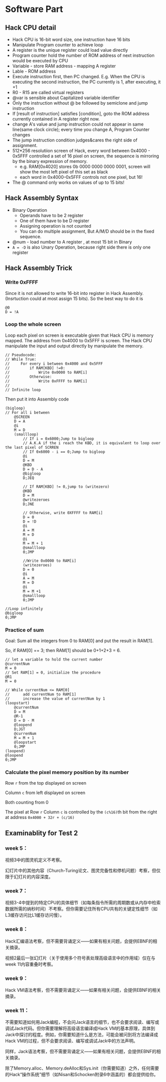 # Software Part
## Hack CPU detail 
* Hack CPU is 16-bit word size, one instruction have 16 bits
* Manipulate Program counter to achieve loop
* A register is the unique register could load value directly
* Program counter hold the number of ROM address of next instruction would be executed by CPU
* Variable - store RAM address - mapping A register
* Lable - ROM address
* Execute instruction first, then PC changed. E.g. When the CPU is executing the second instruction, the PC currently is 1, after executing, it +1
* R0 - R15  are called virtual registers
* @var is sensible about Capitalized variable identifier
* Only the instruction without @ be followed by semiclone and jump instruction
* If [result of instruction] satisfies [condition], goto the ROM address currently contained in A register right now.
* change A's value and jump instruction could not appear in same line(same clock circle); every time you change A, Program Counter changes
* The jump instruction condition judges&cares the right side of assignment.
* 512*256 resolutiion screen of Hack, every word between 0x4000 - 0x5FFF controlled a set of 16 pixel on screen, the sequence is mirroring by the binary expression of memory.
    * e.g. RAM[0x4020] stores 0b 0000 0000 0000 0001, screen will show the most left pixel of this set as black
    * each word in 0x4000–0x5FFF controls not one pixel, but 16!
*  The @ command only works on values of up to 15 bits!

## Hack Assembly Syntax
* Binary Operation
    * Operands have to be 2 register
    * One of them have to be D register 
    * Assigning operation is not counted 
    * You can do multiple assignment, But A/M/D should be in the fixed sequence.
* @num  - load number to A register , at most 15 bit in Binary
* `A = -D` is also Unary Operation, because right side there is only one register
## Hack Assembly Trick
### Write 0xFFFF
Since it is not allowed to write 16-bit into register in Hack Assembly.(Insrtuction could at most assign 15 bits). So the best way to do it is

```
@0
D = !A
```

### Loop the whole screen
Loop each pixel on screen is executable given that Hack CPU is memory mapped. The address from 0x4000 to 0x5FFF is screen. The Hack CPU manipulate the input and output directly by manipulate the memory.

```
// Pseudocode:
// While True:
//     For every i between 0x4000 and 0x5FFF
//         if RAM[KBD] !=0:
//             Write 0x0000 to RAM[i]
//         Otherwise:
//             Write 0xFFFF to RAM[i]
//
// Infinite loop
```

Then put it into Assembly code

```
(bigloop)
// For all i between
    @SCREEN
    D = A
    @i
    M = D
    (smallloop)
        // If i = 0x6000;Jump to bigloop
        // A.K.A if the i reach the KBD, it is equivalent to loop over the last pixel of SCRREN
        // If 0x6000 - i == 0;Jump to bigloop 
        @i
        D = M
        @KBD
        D = D - A
        @bigloop
        D;JEQ

        // If RAM[KBD] != 0,jump to (writezero)
        @KBD
        D = M
        @writezeroes
        D;JNE

        // Otherwise, write 0XFFFF to RAM[i]
        D = 0 
        D = !D
        @i
        A = M 
        M = D
        @i
        M = M + 1
        @smallloop
        0;JMP

        //Write 0x0000 to RAM[i]
        (writezeroes)
        D = 0
        @i
        A = M
        M = D
        @i
        M = M +1
        @smallloop
        0;JMP

//Loop infinitely
@bigloop
0;JMP
```

### Practice of sum 
Goal: Sum all the integers from 0 to RAM[0] and put the result in RAM[1].

So, if RAM[0] == 3; then RAM[1] should be 0+1+2+3 = 6.

```
// let a variable to hold the current number
@currentNum
M = 0
// Set RAM[1] = 0, initialize the procedure
@R1
M = 0

// While currentNum <= RAM[0]
//      add currentNum to RAM[1]
//      increase the value of currentNum by 1
(loopstart)
    @currentNum
    D = M
    @R-1
    D = D - M
    @loopend
    D;JGT
    @currenNum
    M = M + 1
    @loopstart
    0;JMP
(loopend)
@loopend
0;JMP
```

### Calculate the pixel memory position by its number
Row `r` from the top displayed on screen

Column `c` from left displayed on screen


Both counting from 0

The pixel at Row `r` Column `c` is controlled by the `(c%16)`th bit from the right at address `0x4000 + 32r + (c/16)`

## 






## Examinablity for Test 2
### week 5：
视频3中的图灵机定义不考察。

幻灯片中的其他内容（Church-Turing论文、图灵完备性和停机问题）考察，但仅限于幻灯片的内容深度。
### week 7：
视频3-4中提到的特定CPU的具体细节（如每条指令所需的周期数或从内存中检索数据所需的纳秒时间）不考察。但你需要记住所有CPU共有的关键定性细节（如L3缓存访问比L1缓存访问慢）。
### week 8：
Hack汇编语法考察，但不需要背诵定义——如果有相关问题，会提供EBNF的相关摘录。

视频2最后一张幻灯片（关于使用多个符号表处理高级语言中的作用域）仅在与week 11内容重叠时考察。
### week 9：
Hack VM语法考察，但不需要背诵定义——如果有相关问题，会提供EBNF的相关摘录。
### week 11：
不需要知道如何用Jack编程，不会问Jack语言的细节，也不会要求阅读、编写或调试Jack代码。但你需要理解将高级语言编译成Hack VM的基本原理，具体到Jack中探讨的程度。例如，你需要知道什么是方法，可能会被问到将方法编译成Hack VM的过程，但不会要求阅读、编写或调试Jack中的方法声明。

同样，Jack语法考察，但不需要背诵定义——如果有相关问题，会提供EBNF的相关摘录。

除了Memory.alloc、Memory.deAlloc和Sys.init（你需要知道）之外，任何需要的Hack“操作系统”细节（如Nisan和Schocken附录6中涵盖的）都会提供给你。